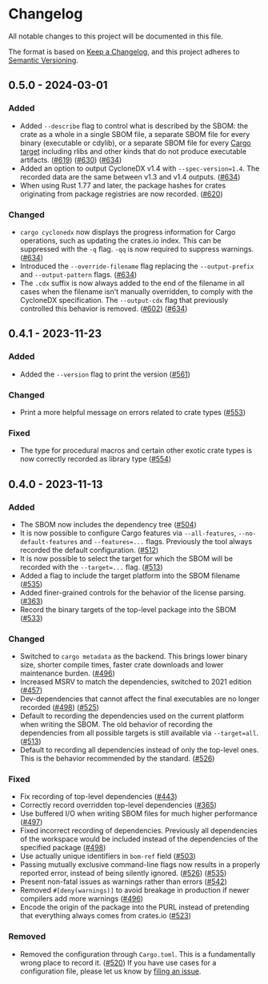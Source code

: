 # Changelog

All notable changes to this project will be documented in this file.

The format is based on [Keep a Changelog](https://keepachangelog.com/en/1.0.0/),
and this project adheres to [Semantic Versioning](https://semver.org/spec/v2.0.0.html).

## 0.5.0 - 2024-03-01

### Added

 - Added `--describe` flag to control what is described by the SBOM: the crate as a whole in a single SBOM file, a separate SBOM file for every binary (executable or cdylib), or a separate SBOM file for every [Cargo target](https://doc.rust-lang.org/cargo/reference/cargo-targets.html) including rlibs and other kinds that do not produce executable artifacts. ([#619]) ([#630]) ([#634])
 - Added an option to output CycloneDX v1.4 with `--spec-version=1.4`. The recorded data are the same between v1.3 and v1.4 outputs. ([#634])
 - When using Rust 1.77 and later, the package hashes for crates originating from package registries are now recorded. ([#620])

### Changed
 - `cargo cyclonedx` now displays the progress information for Cargo operations, such as updating the crates.io index. This can be suppressed with the `-q` flag. `-qq` is now required to suppress warnings. ([#634])
 - Introduced the `--override-filename` flag replacing the `--output-prefix` and `--output-pattern` flags. ([#634])
 - The `.cdx` suffix is now always added to the end of the filename in all cases when the filename isn't manually overridden, to comply with the CycloneDX specification. The `--output-cdx` flag that previously controlled this behavior is removed. ([#602]) ([#634])

## 0.4.1 - 2023-11-23

### Added

- Added the `--version` flag to print the version ([#561])

### Changed

- Print a more helpful message on errors related to crate types ([#553])

### Fixed

- The type for procedural macros and certain other exotic crate types is now correctly recorded as library type ([#554])

## 0.4.0 - 2023-11-13

### Added

- The SBOM now includes the dependency tree ([#504])
- It is now possible to configure Cargo features via `--all-features`, `--no-default-features` and `--features=...` flags. Previously the tool always recorded the default configuration. ([#512])
- It is now possible to select the target for which the SBOM will be recorded with the `--target=...` flag. ([#513])
- Added a flag to include the target platform into the SBOM filename ([#535])
- Added finer-grained controls for the behavior of the license parsing. ([#363])
- Record the binary targets of the top-level package into the SBOM ([#533])

### Changed

- Switched to `cargo metadata` as the backend. This brings lower binary size, shorter compile times, faster crate downloads and lower maintenance burden. ([#496])
- Increased MSRV to match the dependencies, switched to 2021 edition ([#457])
- Dev-dependencies that cannot affect the final executables are no longer recorded ([#498]) ([#525])
- Default to recording the dependencies used on the current platform when writing the SBOM. The old behavior of recording the dependencies from all possible targets is still available via `--target=all`. ([#513])
- Default to recording all dependencies instead of only the top-level ones. This is the behavior recommended by the standard. ([#526])

### Fixed

- Fix recording of top-level dependencies ([#443])
- Correctly record overridden top-level dependencies ([#365])
- Use buffered I/O when writing SBOM files for much higher performance ([#497])
- Fixed incorrect recording of dependencies. Previously all dependencies of the workspace would be included instead of the dependencies of the specified package ([#498])
- Use actually unique identifiers in `bom-ref` field ([#503])
- Passing mutually exclusive command-line flags now results in a properly reported error, instead of being silently ignored. ([#526]) ([#535])
- Present non-fatal issues as warnings rather than errors ([#542])
- Removed `#[deny(warnings)]` to avoid breakage in production if newer compilers add more warnings ([#496])
- Encode the origin of the package into the PURL instead of pretending that everything always comes from crates.io ([#523])

### Removed

- Removed the configuration through `Cargo.toml`. This is a fundamentally wrong place to record it. ([#520]) If you have use cases for a configuration file, please let us know by [filing an issue](https://github.com/CycloneDX/cyclonedx-rust-cargo/issues).

[#363]: https://github.com/CycloneDX/cyclonedx-rust-cargo/pull/363
[#365]: https://github.com/CycloneDX/cyclonedx-rust-cargo/pull/365
[#443]: https://github.com/CycloneDX/cyclonedx-rust-cargo/pull/443
[#457]: https://github.com/CycloneDX/cyclonedx-rust-cargo/pull/457
[#496]: https://github.com/CycloneDX/cyclonedx-rust-cargo/pull/496
[#497]: https://github.com/CycloneDX/cyclonedx-rust-cargo/pull/497
[#498]: https://github.com/CycloneDX/cyclonedx-rust-cargo/pull/498
[#503]: https://github.com/CycloneDX/cyclonedx-rust-cargo/pull/503
[#504]: https://github.com/CycloneDX/cyclonedx-rust-cargo/pull/504
[#512]: https://github.com/CycloneDX/cyclonedx-rust-cargo/pull/512
[#513]: https://github.com/CycloneDX/cyclonedx-rust-cargo/pull/513
[#520]: https://github.com/CycloneDX/cyclonedx-rust-cargo/pull/520
[#523]: https://github.com/CycloneDX/cyclonedx-rust-cargo/pull/523
[#525]: https://github.com/CycloneDX/cyclonedx-rust-cargo/pull/525
[#526]: https://github.com/CycloneDX/cyclonedx-rust-cargo/pull/526
[#533]: https://github.com/CycloneDX/cyclonedx-rust-cargo/pull/533
[#535]: https://github.com/CycloneDX/cyclonedx-rust-cargo/pull/535
[#542]: https://github.com/CycloneDX/cyclonedx-rust-cargo/pull/542
[#553]: https://github.com/CycloneDX/cyclonedx-rust-cargo/pull/553
[#554]: https://github.com/CycloneDX/cyclonedx-rust-cargo/pull/554
[#561]: https://github.com/CycloneDX/cyclonedx-rust-cargo/pull/561
[#602]: https://github.com/CycloneDX/cyclonedx-rust-cargo/pull/602
[#619]: https://github.com/CycloneDX/cyclonedx-rust-cargo/pull/619
[#620]: https://github.com/CycloneDX/cyclonedx-rust-cargo/pull/620
[#630]: https://github.com/CycloneDX/cyclonedx-rust-cargo/pull/630
[#634]: https://github.com/CycloneDX/cyclonedx-rust-cargo/pull/634
